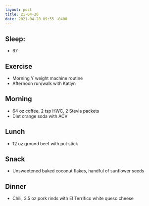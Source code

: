 ```yaml
---
layout: post
title: 21-04-20
date: 2021-04-20 09:55 -0400
---
```


## Sleep:
* 67

## Exercise
* Morning Y weight machine routine
* Afternoon run/walk with Katlyn

## Morning
* 64 oz coffee, 2 tsp HWC, 2 Stevia packets
* Diet orange soda with ACV

## Lunch
* 12 oz ground beef with pot stick

## Snack
* Unsweetened baked coconut flakes, handful of sunflower seeds

## Dinner
* Chili, 3.5 oz pork rinds with El Terrifico white queso cheese
